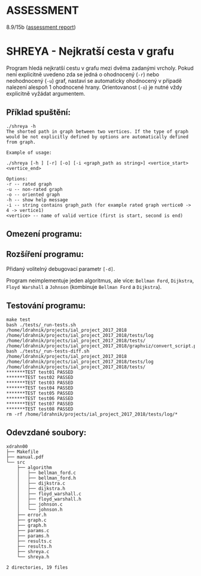 ASSESSMENT 
==========

8.9/15b ([assessment report](https://github.com/ldrahnik/ial_project_2017_2018/issues/2))

SHREYA - Nejkratší cesta v grafu
============

Program hledá nejkratší cestu v grafu mezi dvěma zadanými vrcholy. Pokud není explicitně uvedeno zda se jedná o ohodnocený (`-r`) nebo neohodnocený (`-u`) graf, nastaví se automaticky ohodnocený v případě nalezení alespoň 1 ohodnocené hrany. Orientovanost (`-o`) je nutné vždy explicitně vyžádat argumentem.

## Příklad spuštění:

```
./shreya -h
The shorted path in graph between two vertices. If the type of graph would be not explicitly defined by options are automatically defined from graph.

Example of usage:

./shreya [-h ] [-r] [-o] [-i <graph_path as string>] <vertice_start> <vertice_end>

Options:
-r -- rated graph
-u -- non-rated graph
-o -- oriented graph
-h -- show help message
-i -- string contains graph_path (for example rated graph vertice0 -> 4 -> vertice1)
<vertice> -- name of valid vertice (first is start, second is end)
```

## Omezení programu:

## Rozšíření programu:

Přidaný volitelný debugovací parametr `[-d]`.

Program neimplementuje jeden algoritmus, ale více: `Bellman Ford`, `Dijkstra`, `Floyd Warshall` a `Johnson` (kombinuje `Bellman Ford` a `Dijkstra`).

## Testování programu:

```
make test
bash ./tests/_run-tests.sh /home/ldrahnik/projects/ial_project_2017_2018 /home/ldrahnik/projects/ial_project_2017_2018/tests/log /home/ldrahnik/projects/ial_project_2017_2018/tests/ /home/ldrahnik/projects/ial_project_2017_2018/graphviz/convert_script.py
bash ./tests/_run-tests-diff.sh /home/ldrahnik/projects/ial_project_2017_2018 /home/ldrahnik/projects/ial_project_2017_2018/tests/log /home/ldrahnik/projects/ial_project_2017_2018/tests/
*******TEST test01 PASSED
*******TEST test02 PASSED
*******TEST test03 PASSED
*******TEST test04 PASSED
*******TEST test05 PASSED
*******TEST test06 PASSED
*******TEST test07 PASSED
*******TEST test08 PASSED
rm -rf /home/ldrahnik/projects/ial_project_2017_2018/tests/log/*
```

## Odevzdané soubory:

```
xdrahn00
├── Makefile
├── manual.pdf
└── src
    ├── algorithm
    │   ├── bellman_ford.c
    │   ├── bellman_ford.h
    │   ├── dijkstra.c
    │   ├── dijkstra.h
    │   ├── floyd_warshall.c
    │   ├── floyd_warshall.h
    │   ├── johnson.c
    │   └── johnson.h
    ├── error.h
    ├── graph.c
    ├── graph.h
    ├── params.c
    ├── params.h
    ├── results.c
    ├── results.h
    ├── shreya.c
    └── shreya.h

2 directories, 19 files
```
